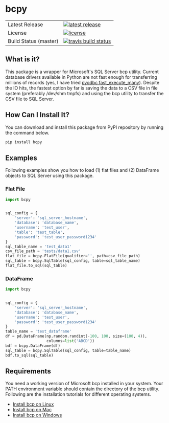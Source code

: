 # bcpy

<table>
<tr>
  <td>Latest Release</td>
  <td>
    <a href="https://pypi.org/project/bcpy/">
    <img src="https://img.shields.io/pypi/v/bcpy.svg" alt="latest release" />
    </a>
  </td>
</tr>
<tr>
  <td>License</td>
  <td>
    <a href="https://github.com/titan550/bcpy/blob/master/LICENSE">
    <img src="https://img.shields.io/pypi/l/bcpy.svg" alt="license" />
    </a>
</td>
</tr>
<tr>
  <td>Build Status (master)</td>
  <td>
    <a href="https://travis-ci.org/titan550/bcpy">
    <img src="https://api.travis-ci.org/titan550/bcpy.svg?branch=master" alt="travis build status" />
    </a>
  </td>
</tr>
</table>

## What is it?

This package is a wrapper for Microsoft's SQL Server bcp utility. Current database drivers available in Python are not fast enough for transferring millions of records (yes, I have tried [pyodbc fast_execute_many](https://github.com/mkleehammer/pyodbc/wiki/Features-beyond-the-DB-API#fast_executemany)). Despite the IO hits, the fastest option by far is saving the data to a CSV file in file system (preferably /dev/shm tmpfs) and using the bcp utility to transfer the CSV file to SQL Server.

## How Can I Install It?

You can download and install this package from PyPI repository by running the command below.

```bash
pip install bcpy
```

## Examples

Following examples show you how to load (1) flat files and (2) DataFrame objects to SQL Server using this package.

### Flat File

```python
import bcpy


sql_config = {
    'server': 'sql_server_hostname',
    'database': 'database_name',
    'username': 'test_user',
    'table': 'test_table',
    'password': 'test_user_password1234'
}
sql_table_name = 'test_data1'
csv_file_path = 'tests/data1.csv'
flat_file = bcpy.FlatFile(qualifier='', path=csv_file_path)
sql_table = bcpy.SqlTable(sql_config, table=sql_table_name)
flat_file.to_sql(sql_table)
```

### DataFrame

```python
import bcpy


sql_config = {
    'server': 'sql_server_hostname',
    'database': 'database_name',
    'username': 'test_user',
    'password': 'test_user_password1234'
}
table_name = 'test_dataframe'
df = pd.DataFrame(np.random.randint(-100, 100, size=(100, 4)),
                  columns=list('ABCD'))
bdf = bcpy.DataFrame(df)
sql_table = bcpy.SqlTable(sql_config, table=table_name)
bdf.to_sql(sql_table)
```

## Requirements

You need a working version of Microsoft bcp installed in your system. Your PATH environment variable should contain the directory of the bcp utility. Following are the installation tutorials for different operating systems.

- [Install bcp on Linux](https://docs.microsoft.com/en-us/sql/linux/sql-server-linux-setup-tools)
- [Install bcp on Mac](https://docs.microsoft.com/en-us/sql/linux/sql-server-linux-setup-tools?view=sql-server-2017#macos)
- [Install bcp on Windows](https://docs.microsoft.com/en-us/sql/tools/bcp-utility)
